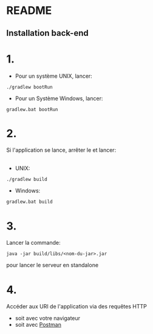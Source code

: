 README
====
Installation back-end
----
# 1.
* Pour un système UNIX, lancer:
```
./gradlew bootRun
```
* Pour un Système Windows, lancer:
```
gradlew.bat bootRun
```
# 2.
Si l'application se lance, arrêter le et lancer: <br><br>
* UNIX:
```
./gradlew build
```
* Windows:
```
gradlew.bat build
```
# 3.
Lancer la commande:
```
java -jar build/libs/<nom-du-jar>.jar
```
pour lancer le serveur en standalone
# 4.
Accéder aux URI de l'application via des requêtes HTTP <br>
* soit avec votre navigateur
* soit avec [Postman](https://www.getpostman.com/)
